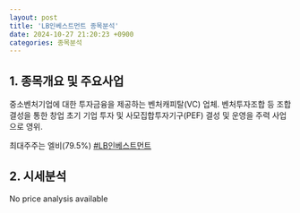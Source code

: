 ```yaml
---
layout: post
title: 'LB인베스트먼트 종목분석'
date: 2024-10-27 21:20:23 +0900
categories: 종목분석
---
```


## 1. 종목개요 및 주요사업

중소벤처기업에 대한 투자금융을 제공하는 벤처캐피탈(VC) 업체. 벤처투자조합 등 조합결성을 통한 창업 초기 기업 투자 및 사모집합투자기구(PEF) 결성 및 운영을 주력 사업으로 영위.

최대주주는 엘비(79.5%)
[#LB인베스트먼트](#)

## 2. 시세분석

No price analysis available
